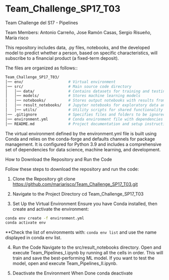 # Team_Challenge_SP17_T03
Team Challenge del S17 - Pipelines

Team Members: Antonio Carreño, Jose Ramón Casas, Sergio Risueño, María risco

This repository includes data, .py files, notebooks, and the developed model to predict whether a person, based on specific characteristics, will subscribe to a financial product (a fixed-term deposit).

The files are organized as follows::


```bash
Team_Challenge_SP17_T03/
│── env/                    # Virtual environment 
│── src/                    # Main source code directory
│   │── data/               # Contains datasets for training and testing
│   │── models/             # Stores machine learning models
│   │── notebooks/          # Stores output notebooks with results from experiments
│   │── result_notebooks/   # Jupyter notebooks for exploratory data analysis or model development
│   │── utils/              # Utility scripts for shared functionality
│── .gitignore              # Specifies files and folders to be ignored by Git
│── environment.yml         # Conda environment file with dependencies
│── README.md               # Project documentation and setup instructions
```


The virtual environment defined by the environment.yml file is built using Conda and relies on the conda-forge and defaults channels for package management. It is configured for Python 3.9 and includes a comprehensive set of dependencies for data science, machine learning, and development.

How to Download the Repository and Run the Code

Follow these steps to download the repository and run the code:

1. Clone the Repository
git clone https://github.com/mariarisco/Team_Challenge_SP17_T03.git

2. Navigate to the Project Directory
cd Team_Challenge_SP17_T03

3. Set Up the Virtual Environment
Ensure you have Conda installed, then create and activate the environment:
```bash
conda env create -f environment.yml
conda activate env
```
**Check the list of environments with: ```conda env list``` and use the name displayed in conda env list.

4. Run the Code
Navigate to the src/result_notebooks directory.
Open and execute Team_Pipelines_I.ipynb by running all the cells in order. This will train and save the best-performing ML model.
If you want to test the model, open and execute Team_Pipelines_II.ipynb.

5. Deactivate the Environment When Done
conda deactivate

